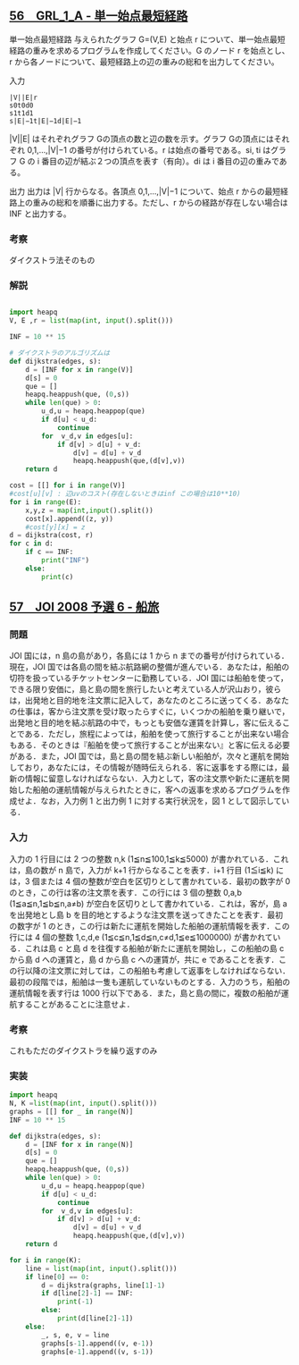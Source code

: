 
## [56　GRL_1_A - 単一始点最短経路](http://judge.u-aizu.ac.jp/onlinejudge/description.jsp?id=GRL_1_A&lang=ja)
単一始点最短経路
与えられたグラフ G=(V,E) と始点 r について、単一始点最短経路の重みを求めるプログラムを作成してください。G のノード r を始点とし、r から各ノードについて、最短経路上の辺の重みの総和を出力してください。

入力
```
|V||E|r
s0t0d0
s1t1d1
s|E|−1t|E|−1d|E|−1
```
|V||E| はそれぞれグラフ Gの頂点の数と辺の数を示す。グラフ Gの頂点にはそれぞれ 0,1,...,|V|−1 の番号が付けられている。r は始点の番号である。si, ti はグラフ G の i 番目の辺が結ぶ２つの頂点を表す（有向）。di は i 番目の辺の重みである。

出力
出力は |V| 行からなる。各頂点 0,1,...,|V|−1 について、始点 r からの最短経路上の重みの総和を順番に出力する。ただし、r からの経路が存在しない場合は INF と出力する。

### 考察

ダイクストラ法そのもの

### 解説

```python

import heapq
V, E ,r = list(map(int, input().split()))

INF = 10 ** 15

# ダイクストラのアルゴリズムは
def dijkstra(edges, s):
    d = [INF for x in range(V)]
    d[s] = 0
    que = []
    heapq.heappush(que, (0,s))
    while len(que) > 0:
        u_d,u = heapq.heappop(que)
        if d[u] < u_d:
            continue
        for  v_d,v in edges[u]:
            if d[v] > d[u] + v_d:
                d[v] = d[u] + v_d
                heapq.heappush(que,(d[v],v))
    return d

cost = [[] for i in range(V)]
#cost[u][v] : 辺uvのコスト(存在しないときはinf この場合は10**10)
for i in range(E):
    x,y,z = map(int,input().split())
    cost[x].append((z, y))
    #cost[y][x] = z
d = dijkstra(cost, r)
for c in d:
    if c == INF:
        print("INF")
    else:
        print(c)
```

## [57　JOI 2008 予選 6 - 船旅](https://atcoder.jp/contests/joi2008yo/tasks/joi2008yo_f)
### 問題
JOI 国には，n 島の島があり，各島には 1 から n までの番号が付けられている．現在，JOI 国では各島の間を結ぶ航路網の整備が進んでいる．あなたは，船舶の切符を扱っているチケットセンターに勤務している．JOI 国には船舶を使って，できる限り安価に，島と島の間を旅行したいと考えている人が沢山おり，彼らは，出発地と目的地を注文票に記入して，あなたのところに送ってくる．あなたの仕事は，客から注文票を受け取ったらすぐに，いくつかの船舶を乗り継いで，出発地と目的地を結ぶ航路の中で，もっとも安価な運賃を計算し，客に伝えることである．ただし，旅程によっては，船舶を使って旅行することが出来ない場合もある．そのときは『船舶を使って旅行することが出来ない』と客に伝える必要がある．また，JOI 国では，島と島の間を結ぶ新しい船舶が，次々と運航を開始しており，あなたには，その情報が随時伝えられる．客に返事をする際には，最新の情報に留意しなければならない．入力として，客の注文票や新たに運航を開始した船舶の運航情報が与えられたときに，客への返事を求めるプログラムを作成せよ．なお，入力例 1 と出力例 1 に対する実行状況を，図 1 として図示している．

### 入力
入力の 1 行目には 2 つの整数 n,k (1≦n≦100,1≦k≦5000) が書かれている．これは，島の数が n 島で，入力が k+1 行からなることを表す．i+1 行目 (1≦i≦k) には，3 個または 4 個の整数が空白を区切りとして書かれている．最初の数字が 0 のとき，この行は客の注文票を表す．この行には 3 個の整数 0,a,b (1≦a≦n,1≦b≦n,a≠b) が空白を区切りとして書かれている．これは，客が，島 a を出発地とし島 b を目的地とするような注文票を送ってきたことを表す．最初の数字が 1 のとき，この行は新たに運航を開始した船舶の運航情報を表す．この行には 4 個の整数 1,c,d,e (1≦c≦n,1≦d≦n,c≠d,1≦e≦1000000) が書かれている．これは島 c と島 d を往復する船舶が新たに運航を開始し，この船舶の島 c から島 d への運賃と，島 d から島 c への運賃が，共に e であることを表す．この行以降の注文票に対しては，この船舶も考慮して返事をしなければならない．最初の段階では，船舶は一隻も運航していないものとする．入力のうち，船舶の運航情報を表す行は 1000 行以下である．また，島と島の間に，複数の船舶が運航することがあることに注意せよ．


### 考察
これもただのダイクストラを繰り返すのみ


### 実装
```python
import heapq
N, K =list(map(int, input().split()))
graphs = [[] for _ in range(N)]
INF = 10 ** 15

def dijkstra(edges, s):
    d = [INF for x in range(N)]
    d[s] = 0
    que = []
    heapq.heappush(que, (0,s))
    while len(que) > 0:
        u_d,u = heapq.heappop(que)
        if d[u] < u_d:
            continue
        for  v_d,v in edges[u]:
            if d[v] > d[u] + v_d:
                d[v] = d[u] + v_d
                heapq.heappush(que,(d[v],v))
    return d

for i in range(K):
    line = list(map(int, input().split()))
    if line[0] == 0:
        d = dijkstra(graphs, line[1]-1)
        if d[line[2]-1] == INF:
            print(-1)
        else:
            print(d[line[2]-1])
    else:
        _, s, e, v = line
        graphs[s-1].append((v, e-1))
        graphs[e-1].append((v, s-1))
```